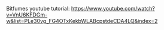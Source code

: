 Bitfumes youtube tutorial:
https://www.youtube.com/watch?v=VnU6KFDGm-w&list=PLe30vg_FG4OTxKekbWLABcpstdeCDA4LQ&index=2